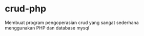 # crud-php
Membuat program pengoperasian crud yang sangat sederhana menggunakan PHP dan database mysql
